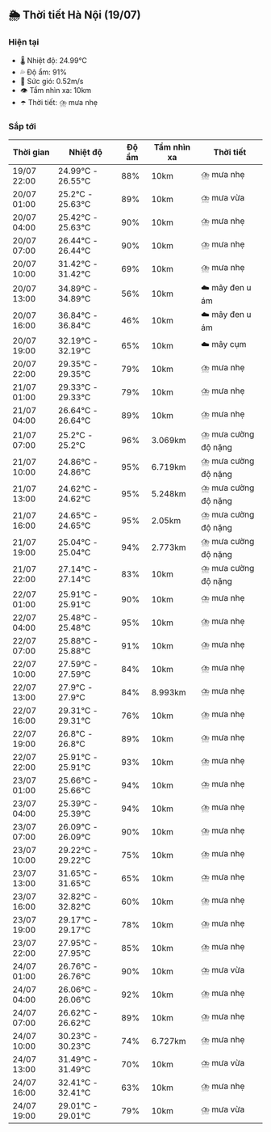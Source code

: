 ## 🌦️ Thời tiết Hà Nội (19/07)

### Hiện tại

- 🌡️ Nhiệt độ: 24.99℃
- 💦 Độ ẩm: 91%
- 💨 Sức gió: 0.52m/s
- 👁️ Tầm nhìn xa: 10km
- ☂️ Thời tiết: ⛈️ mưa nhẹ

### Sắp tới

| Thời gian | Nhiệt độ | Độ ẩm | Tầm nhìn xa | Thời tiết |
| --- | --- | --- | --- | --- |
| 19/07 22:00 | 24.99℃ - 26.55℃ | 88% | 10km | ⛈️ mưa nhẹ |
| 20/07 01:00 | 25.2℃ - 25.63℃ | 89% | 10km | ⛈️ mưa vừa |
| 20/07 04:00 | 25.42℃ - 25.63℃ | 90% | 10km | ⛈️ mưa nhẹ |
| 20/07 07:00 | 26.44℃ - 26.44℃ | 90% | 10km | ⛈️ mưa nhẹ |
| 20/07 10:00 | 31.42℃ - 31.42℃ | 69% | 10km | ⛈️ mưa nhẹ |
| 20/07 13:00 | 34.89℃ - 34.89℃ | 56% | 10km | ☁️ mây đen u ám |
| 20/07 16:00 | 36.84℃ - 36.84℃ | 46% | 10km | ☁️ mây đen u ám |
| 20/07 19:00 | 32.19℃ - 32.19℃ | 65% | 10km | ☁️ mây cụm |
| 20/07 22:00 | 29.35℃ - 29.35℃ | 79% | 10km | ⛈️ mưa nhẹ |
| 21/07 01:00 | 29.33℃ - 29.33℃ | 79% | 10km | ⛈️ mưa nhẹ |
| 21/07 04:00 | 26.64℃ - 26.64℃ | 89% | 10km | ⛈️ mưa nhẹ |
| 21/07 07:00 | 25.2℃ - 25.2℃ | 96% | 3.069km | ⛈️ mưa cường độ nặng |
| 21/07 10:00 | 24.86℃ - 24.86℃ | 95% | 6.719km | ⛈️ mưa cường độ nặng |
| 21/07 13:00 | 24.62℃ - 24.62℃ | 95% | 5.248km | ⛈️ mưa cường độ nặng |
| 21/07 16:00 | 24.65℃ - 24.65℃ | 95% | 2.05km | ⛈️ mưa cường độ nặng |
| 21/07 19:00 | 25.04℃ - 25.04℃ | 94% | 2.773km | ⛈️ mưa cường độ nặng |
| 21/07 22:00 | 27.14℃ - 27.14℃ | 83% | 10km | ⛈️ mưa cường độ nặng |
| 22/07 01:00 | 25.91℃ - 25.91℃ | 90% | 10km | ⛈️ mưa nhẹ |
| 22/07 04:00 | 25.48℃ - 25.48℃ | 95% | 10km | ⛈️ mưa nhẹ |
| 22/07 07:00 | 25.88℃ - 25.88℃ | 91% | 10km | ⛈️ mưa nhẹ |
| 22/07 10:00 | 27.59℃ - 27.59℃ | 84% | 10km | ⛈️ mưa nhẹ |
| 22/07 13:00 | 27.9℃ - 27.9℃ | 84% | 8.993km | ⛈️ mưa nhẹ |
| 22/07 16:00 | 29.31℃ - 29.31℃ | 76% | 10km | ⛈️ mưa nhẹ |
| 22/07 19:00 | 26.8℃ - 26.8℃ | 89% | 10km | ⛈️ mưa nhẹ |
| 22/07 22:00 | 25.91℃ - 25.91℃ | 93% | 10km | ⛈️ mưa nhẹ |
| 23/07 01:00 | 25.66℃ - 25.66℃ | 94% | 10km | ⛈️ mưa nhẹ |
| 23/07 04:00 | 25.39℃ - 25.39℃ | 94% | 10km | ⛈️ mưa nhẹ |
| 23/07 07:00 | 26.09℃ - 26.09℃ | 90% | 10km | ⛈️ mưa nhẹ |
| 23/07 10:00 | 29.22℃ - 29.22℃ | 75% | 10km | ⛈️ mưa nhẹ |
| 23/07 13:00 | 31.65℃ - 31.65℃ | 65% | 10km | ⛈️ mưa nhẹ |
| 23/07 16:00 | 32.82℃ - 32.82℃ | 60% | 10km | ⛈️ mưa nhẹ |
| 23/07 19:00 | 29.17℃ - 29.17℃ | 78% | 10km | ⛈️ mưa nhẹ |
| 23/07 22:00 | 27.95℃ - 27.95℃ | 85% | 10km | ⛈️ mưa nhẹ |
| 24/07 01:00 | 26.76℃ - 26.76℃ | 90% | 10km | ⛈️ mưa vừa |
| 24/07 04:00 | 26.06℃ - 26.06℃ | 92% | 10km | ⛈️ mưa nhẹ |
| 24/07 07:00 | 26.62℃ - 26.62℃ | 89% | 10km | ⛈️ mưa nhẹ |
| 24/07 10:00 | 30.23℃ - 30.23℃ | 74% | 6.727km | ⛈️ mưa nhẹ |
| 24/07 13:00 | 31.49℃ - 31.49℃ | 70% | 10km | ⛈️ mưa vừa |
| 24/07 16:00 | 32.41℃ - 32.41℃ | 63% | 10km | ⛈️ mưa nhẹ |
| 24/07 19:00 | 29.01℃ - 29.01℃ | 79% | 10km | ⛈️ mưa vừa |
